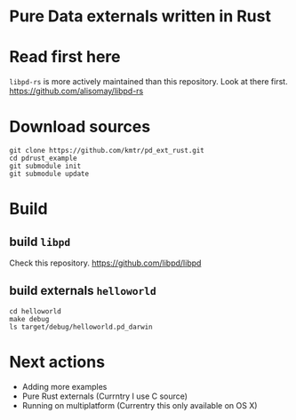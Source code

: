 # Pure Data externals written in Rust

# Read first here

`libpd-rs` is more actively maintained than this repository.
Look at there first.
https://github.com/alisomay/libpd-rs

# Download sources

```
git clone https://github.com/kmtr/pd_ext_rust.git
cd pdrust_example
git submodule init
git submodule update
```

# Build

## build `libpd`

Check this repository.
https://github.com/libpd/libpd

## build externals `helloworld`

```
cd helloworld
make debug
ls target/debug/helloworld.pd_darwin
```

# Next actions

- Adding more examples
- Pure Rust externals (Currntry I use C source)
- Running on multiplatform (Currentry this only available on OS X)